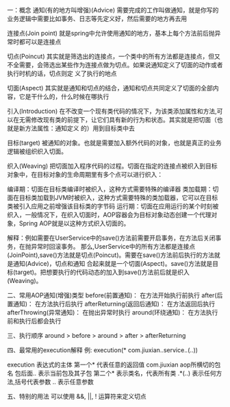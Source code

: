 一：概念
通知(有的地方叫增强)(Advice)
需要完成的工作叫做通知，就是你写的业务逻辑中需要比如事务、日志等先定义好，然后需要的地方再去用

连接点(Join point)
就是spring中允许使用通知的地方，基本上每个方法前后抛异常时都可以是连接点

切点(Poincut)
其实就是筛选出的连接点，一个类中的所有方法都是连接点，但又不全需要，会筛选出某些作为连接点做为切点。如果说通知定义了切面的动作或者执行时机的话，切点则定
义了执行的地点

切面(Aspect)
其实就是通知和切点的结合，通知和切点共同定义了切面的全部内容，它是干什么的，什么时候在哪执行

引入(Introduction)
在不改变一个现有类代码的情况下，为该类添加属性和方法,可以在无需修改现有类的前提下，让它们具有新的行为和状态。其实就是把切面（也就是新方法属性：通知定义
的）用到目标类中去

目标(target)
被通知的对象。也就是需要加入额外代码的对象，也就是真正的业务逻辑被组织织入切面。

织入(Weaving)
把切面加入程序代码的过程。切面在指定的连接点被织入到目标对象中，在目标对象的生命周期里有多个点可以进行织入：

编译期：切面在目标类编译时被织入，这种方式需要特殊的编译器
类加载期：切面在目标类加载到JVM时被织入，这种方式需要特殊的类加载器，它可以在目标类被引入应用之前增强该目标类的字节码
运行期：切面在应用运行的某个时刻被织入，一般情况下，在织入切面时，AOP容器会为目标对象动态创建一个代理对象，Spring AOP就是以这种方式织入切面的。

解释：例如需要在UserService中的save()方法前需要开启事务，在方法后关闭事务，在抛异常时回滚事务。
那么,UserService中的所有方法都是连接点(JoinPoint),save()方法就是切点(Poincut)。需要在save()方法前后执行的方法就是通知(Advice)，切点和通知
合起来就是一个切面(Aspect)。save()方法就是目标(target)。把想要执行的代码动态的加入到save()方法前后就是织入(Weaving)。

二、常用AOP通知(增强)类型
before(前置通知)： 在方法开始执行前执行
after(后置通知)： 在方法执行后执行
afterReturning(返回后通知)： 在方法返回后执行
afterThrowing(异常通知)： 在抛出异常时执行
around(环绕通知)： 在方法执行前和执行后都会执行

三、执行顺序
around > before > around > after > afterReturning

四、最常用的execution解释
例: execution(* com.jiuxian..service.*.*(..))

execution 表达式的主体
第一个* 代表任意的返回值
com.jiuxian aop所横切的包名
包后面.. 表示当前包及其子包
第二个* 表示类名，代表所有类
.*(..) 表示任何方法,括号代表参数 .. 表示任意参数

五、特别的用法
可以使用 &&, ||, ! 运算符来定义切点